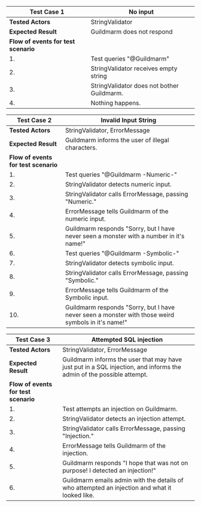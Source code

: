 |**Test Case 1**|**No input**|
|---|---|
|**Tested Actors**|StringValidator|
|**Expected Result**|Guildmarm does not respond|
|**Flow of events for test scenario**||
|1.|Test queries "@Guildmarm"|
|2.|StringValidator receives empty string|
|3.|StringValidator does not bother Guildmarm.|
|4.|Nothing happens.|

|**Test Case 2**|**Invalid Input String**|
|---|---|
|**Tested Actors**|StringValidator, ErrorMessage|
|**Expected Result**|Guildmarm informs the user of illegal characters.|
|**Flow of events for test scenario**||
|1.|Test queries "@Guildmarm -Numeric-"|
|2.|StringValidator detects numeric input.|
|3.|StringValidator calls ErrorMessage, passing "Numeric."|
|4.|ErrorMessage tells Guildmarm of the numeric input.|
|5.|Guildmarm responds "Sorry, but I have never seen a monster with a number in it's name!"|
|6.|Test queries "@Guildmarm -Symbolic-"|
|7.|StringValidator detects symbolic input.|
|8.|StringValidator calls ErrorMessage, passing "Symbolic."|
|9.|ErrorMessage tells Guildmarm of the Symbolic input.|
|10.|Guildmarm responds "Sorry, but I have never seen a monster with those weird symbols in it's name!"|

|**Test Case 3**|**Attempted SQL injection**|
|---|---|
|**Tested Actors**|StringValidator, ErrorMessage|
|**Expected Result**|Guildmarm informs the user that may have just put in a SQL injection, and informs the admin of the possible attempt.|
|**Flow of events for test scenario**||
|1.|Test attempts an injection on Guildmarm.|
|2.|StringValidator detects an injection attempt.|
|3.|StringValidator calls ErrorMessage, passing "Injection."|
|4.|ErrorMessage tells Guildmarm of the injection.|
|5.|Guildmarm responds "I hope that was not on purpose! I detected an injection!"|
|6.|Guildmarm emails admin with the details of who attempted an injection and what it looked like.|